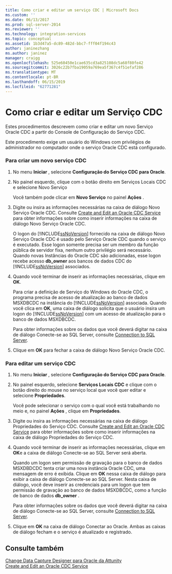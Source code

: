 ```yaml
---
title: Como criar e editar um serviço CDC | Microsoft Docs
ms.custom: ''
ms.date: 06/13/2017
ms.prod: sql-server-2014
ms.reviewer: ''
ms.technology: integration-services
ms.topic: conceptual
ms.assetid: 1b3d47a5-dc89-482d-bbc7-fff04f194c43
author: janinezhang
ms.author: janinez
manager: craigg
ms.openlocfilehash: 525e60450e1cae635cd3a825108dc5a68f80fe42
ms.sourcegitcommit: 3026c22b7fba19059a769ea5f367c4f51efaf286
ms.translationtype: MT
ms.contentlocale: pt-BR
ms.lasthandoff: 06/15/2019
ms.locfileid: "62771281"
---
```

# <a name="how-to-create-and-edit-a-cdc-service"></a>Como criar e editar um Serviço CDC
  Estes procedimentos descrevem como criar e editar um novo Serviço Oracle CDC a partir do Console de Configuração do Serviço CDC.  
  
 Este procedimento exige um usuário do Windows com privilégios de administrador no computador onde o serviço Oracle CDC está configurado.  
  
### <a name="to-create-a-new-cdc-service"></a>Para criar um novo serviço CDC  
  
1.  No menu **Iniciar** , selecione **Configuração do Serviço CDC para Oracle**.  
  
2.  No painel esquerdo, clique com o botão direito em Serviços Locais CDC e selecione Novo Serviço  
  
     Você também pode clicar em **Novo Serviço** no painel **Ações** .  
  
3.  Digite ou insira as informações necessárias na caixa de diálogo Novo Serviço Oracle CDC. Consulte [Create and Edit an Oracle CDC Service](create-and-edit-an-oracle-cdc-service.md) para obter informações sobre como inserir informações na caixa de diálogo Novo Serviço Oracle CDC.  
  
     O logon do [!INCLUDE[ssNoVersion](../../includes/ssnoversion-md.md)] fornecido na caixa de diálogo Novo Serviço Oracle CDC é usado pelo Serviço Oracle CDC quando o serviço é executado. Esse logon somente precisa ser um membro da função pública de servidor fixa, nenhum outro privilégio será necessário. Quando novas Instâncias do Oracle CDC são adicionadas, esse logon recebe acesso **db_owner** aos bancos de dados CDC do [!INCLUDE[ssNoVersion](../../includes/ssnoversion-md.md)] associados.  
  
4.  Quando você terminar de inserir as informações necessárias, clique em **OK**.  
  
     Para criar a definição de Serviço do Windows do Oracle CDC, o programa precisa de acesso de atualização ao banco de dados MSXDBCDC na instância do [!INCLUDE[ssNoVersion](../../includes/ssnoversion-md.md)] associada. Quando você clica em **OK**, uma caixa de diálogo solicita que o usuário insira um logon do [!INCLUDE[ssNoVersion](../../includes/ssnoversion-md.md)] com um acesso de atualização para o banco de dados MSXDBCDC.  
  
     Para obter informações sobre os dados que você deverá digitar na caixa de diálogo Conecte-se ao SQL Server, consulte [Connection to SQL Server](connection-to-sql-server.md).  
  
5.  Clique em **OK** para fechar a caixa de diálogo Novo Serviço Oracle CDC.  
  
### <a name="to-edit-a-cdc-service"></a>Para editar um serviço CDC  
  
1.  No menu **Iniciar** , selecione **Configuração do Serviço CDC para Oracle**.  
  
2.  No painel esquerdo, selecione **Serviços Locais CDC** e clique com o botão direito do mouse no serviço local que você quer editar e selecione **Propriedades**.  
  
     Você pode selecionar o serviço com o qual você está trabalhando no meio e, no painel **Ações** , clique em **Propriedades**.  
  
3.  Digite ou insira as informações necessárias na caixa de diálogo Propriedades do Serviço CDC. Consulte [Create and Edit an Oracle CDC Service](create-and-edit-an-oracle-cdc-service.md) para obter informações sobre como inserir informações na caixa de diálogo Propriedades do Serviço CDC.  
  
4.  Quando você terminar de inserir as informações necessárias, clique em **OK**e a caixa de diálogo Conecte-se ao SQL Server será aberta.  
  
     Quando um logon sem permissão de gravação para o banco de dados MSXDBDCDC tenta criar uma nova instância Oracle CDC, uma mensagem de erro é exibida. Clique em **OK** nessa caixa de diálogo para exibir a caixa de diálogo Conecte-se ao SQL Server. Nesta caixa de diálogo, você deve inserir as credenciais para um logon que tem permissão de gravação ao banco de dados MSXDBCDC, como a função de banco de dados **db_owner** .  
  
     Para obter informações sobre os dados que você deverá digitar na caixa de diálogo Conecte-se ao SQL Server, consulte [Connection to SQL Server](connection-to-sql-server.md).  
  
5.  Clique em **OK** na caixa de diálogo Conectar ao Oracle. Ambas as caixas de diálogo fecham e o serviço é atualizado e registrado.  
  
## <a name="see-also"></a>Consulte também  
 [Change Data Capture Designer para Oracle da Attunity](change-data-capture-designer-for-oracle-by-attunity.md)   
 [Create and Edit an Oracle CDC Service](create-and-edit-an-oracle-cdc-service.md)  
  
  
